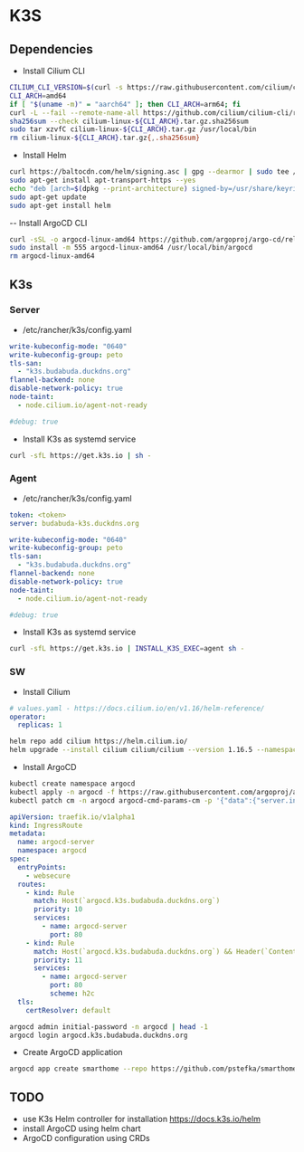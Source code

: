 # K3S

## Dependencies

- Install Cilium CLI

```sh
CILIUM_CLI_VERSION=$(curl -s https://raw.githubusercontent.com/cilium/cilium-cli/main/stable.txt)
CLI_ARCH=amd64
if [ "$(uname -m)" = "aarch64" ]; then CLI_ARCH=arm64; fi
curl -L --fail --remote-name-all https://github.com/cilium/cilium-cli/releases/download/${CILIUM_CLI_VERSION}/cilium-linux-${CLI_ARCH}.tar.gz{,.sha256sum}
sha256sum --check cilium-linux-${CLI_ARCH}.tar.gz.sha256sum
sudo tar xzvfC cilium-linux-${CLI_ARCH}.tar.gz /usr/local/bin
rm cilium-linux-${CLI_ARCH}.tar.gz{,.sha256sum}
```

- Install Helm

```sh
curl https://baltocdn.com/helm/signing.asc | gpg --dearmor | sudo tee /usr/share/keyrings/helm.gpg > /dev/null
sudo apt-get install apt-transport-https --yes
echo "deb [arch=$(dpkg --print-architecture) signed-by=/usr/share/keyrings/helm.gpg] https://baltocdn.com/helm/stable/debian/ all main" | sudo tee /etc/apt/sources.list.d/helm-stable-debian.list
sudo apt-get update
sudo apt-get install helm
```

-- Install ArgoCD CLI

```sh
curl -sSL -o argocd-linux-amd64 https://github.com/argoproj/argo-cd/releases/latest/download/argocd-linux-amd64
sudo install -m 555 argocd-linux-amd64 /usr/local/bin/argocd
rm argocd-linux-amd64
```

## K3s

### Server

- /etc/rancher/k3s/config.yaml

```yaml
write-kubeconfig-mode: "0640"
write-kubeconfig-group: peto
tls-san:
  - "k3s.budabuda.duckdns.org"
flannel-backend: none
disable-network-policy: true
node-taint:
  - node.cilium.io/agent-not-ready

#debug: true
```

- Install K3s as systemd service

```sh
curl -sfL https://get.k3s.io | sh -
```

### Agent

- /etc/rancher/k3s/config.yaml

```yaml
token: <token>
server: budabuda-k3s.duckdns.org

write-kubeconfig-mode: "0640"
write-kubeconfig-group: peto
tls-san:
  - "k3s.budabuda.duckdns.org"
flannel-backend: none
disable-network-policy: true
node-taint:
  - node.cilium.io/agent-not-ready

#debug: true
```

- Install K3s as systemd service

```sh
curl -sfL https://get.k3s.io | INSTALL_K3S_EXEC=agent sh -
```

### SW

- Install Cilium

```yaml
# values.yaml - https://docs.cilium.io/en/v1.16/helm-reference/
operator:
  replicas: 1
```

```sh
helm repo add cilium https://helm.cilium.io/
helm upgrade --install cilium cilium/cilium --version 1.16.5 --namespace kube-system --values values.yaml
```

- Install ArgoCD

```sh
kubectl create namespace argocd
kubectl apply -n argocd -f https://raw.githubusercontent.com/argoproj/argo-cd/stable/manifests/install.yaml
kubectl patch cm -n argocd argocd-cmd-params-cm -p '{"data":{"server.insecure": "true"}}'
```

```yaml
apiVersion: traefik.io/v1alpha1
kind: IngressRoute
metadata:
  name: argocd-server
  namespace: argocd
spec:
  entryPoints:
    - websecure
  routes:
    - kind: Rule
      match: Host(`argocd.k3s.budabuda.duckdns.org`)
      priority: 10
      services:
        - name: argocd-server
          port: 80
    - kind: Rule
      match: Host(`argocd.k3s.budabuda.duckdns.org`) && Header(`Content-Type`, `application/grpc`)
      priority: 11
      services:
        - name: argocd-server
          port: 80
          scheme: h2c
  tls:
    certResolver: default
```

```sh
argocd admin initial-password -n argocd | head -1
argocd login argocd.k3s.budabuda.duckdns.org
```

- Create ArgoCD application

```sh
argocd app create smarthome --repo https://github.com/pstefka/smarthome.git --path manifests --dest-server https://kubernetes.default.svc --dest-namespace smarthome
```

## TODO

- use K3s Helm controller for installation <https://docs.k3s.io/helm>
- install ArgoCD using helm chart
- ArgoCD configuration using CRDs
